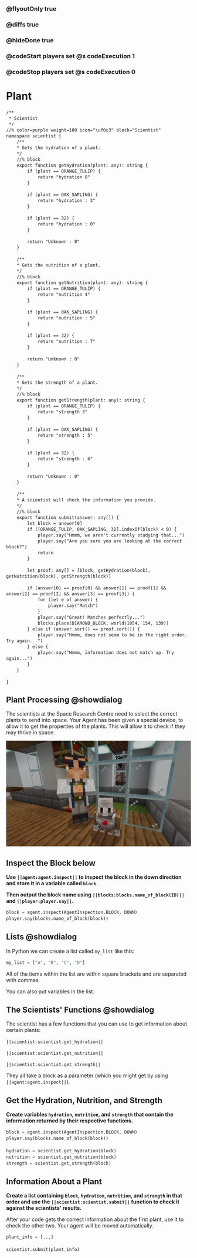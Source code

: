 ### @flyoutOnly true
### @diffs true
### @hideDone true
### @codeStart players set @s codeExecution 1
### @codeStop players set @s codeExecution 0

# Plant

```customts
/**
 * Scientist
 */
//% color=purple weight=100 icon="\uf0c3" block="Scientist"
namespace scientist {
    /**
    * Gets the hydration of a plant.
    */
    //% block
    export function getHydration(plant: any): string {
        if (plant == ORANGE_TULIP) {
            return "hydration 8"
        }
        
        if (plant == OAK_SAPLING) {
            return "hydration : 3"
        }
        
        if (plant == 32) {
            return "hydration : 0"
        }
        
        return "Unknown : 0"
    }

    /**
    * Gets the nutrition of a plant.
    */
    //% block
    export function getNutrition(plant: any): string {
        if (plant == ORANGE_TULIP) {
            return "nutrition 4"
        }
        
        if (plant == OAK_SAPLING) {
            return "nutrition : 5"
        }
        
        if (plant == 32) {
            return "nutrition : 7"
        }
        
        return "Unknown : 0"
    }

    /**
    * Gets the strength of a plant.
    */
    //% block
    export function getStrength(plant: any): string {
        if (plant == ORANGE_TULIP) {
            return "strength 3"
        }
        
        if (plant == OAK_SAPLING) {
            return "strength : 5"
        }
        
        if (plant == 32) {
            return "strength : 6"
        }
        
        return "Unknown : 0"
    }

    /**
    * A scientist will check the information you provide.
    */
    //% block
    export function submit(answer: any[]) {
        let block = answer[0]
        if ([ORANGE_TULIP, OAK_SAPLING, 32].indexOf(block) < 0) {
            player.say("Hmmm, we aren't currently studying that...")
            player.say("Are you sure you are looking at the correct block?")
            return
        }
        
        let proof: any[] = [block, getHydration(block), getNutrition(block), getStrength(block)]

        if (answer[0] == proof[0] && answer[1] == proof[1] && answer[2] == proof[2] && answer[3] == proof[3]) {
            for (let e of answer) {
                player.say("Match")
            }
            player.say("Great! Matches perfectly...")
            blocks.place(DIAMOND_BLOCK, world(1054, 154, 139))
        } else if (answer.sort() == proof.sort()) {
            player.say("Hmmm, does not seem to be in the right order. Try again...")
        } else {
            player.say("Hmmm, information does not match up. Try again...")
        }  
    }
    
}
```

## Plant Processing @showdialog

The scientists at the Space Research Centre need to select the correct plants to send into space. Your Agent has been given a special device, to allow it to get the properties of the plants. This will allow it to check if they may thrive in space.   

![Cover image](https://raw.githubusercontent.com/CausewayDigital/Minecraft-EE-MakeCode/refs/heads/master/tutorials/python-islands/island-6/plant/cover.png)

## Inspect the Block below
**Use `||agent:agent.inspect||` to inspect the block in the down direction and store it in a variable called `block`.**

**Then output the block name using `||blocks:blocks.name_of_block(ID)||` and `||player:player.say||`.**

```python
block = agent.inspect(AgentInspection.BLOCK, DOWN)
player.say(blocks.name_of_block(block))
```

## Lists @showdialog
In Python we can create a list called `my_list` like this:

```python
my_list = ["A", "B", "C", "D"]
```

All of the items within the list are within square brackets and are separated with commas.

You can also put variables in the list.

## The Scientists' Functions @showdialog
The scientist has a few functions that you can use to get information about certain plants:

`||scientist:scientist.get_hydration||`

`||scientist:scientist.get_nutrition||`

`||scientist:scientist.get_strength||`

They all take a block as a parameter (which you might get by using `||agent:agent.inspect||`).

## Get the Hydration, Nutrition, and Strength
**Create variables `hydration`, `nutrition`, and `strength` that contain the information returned by their respective functions.**

```python
block = agent.inspect(AgentInspection.BLOCK, DOWN)
player.say(blocks.name_of_block(block))

hydration = scientist.get_hydration(block)
nutrition = scientist.get_nutrition(block)
strength = scientist.get_strength(block)
```

## Information About a Plant
**Create a list containing `block`, `hydration`, `nutrition`, and `strength` in that order and use the `||scientist:scientist.submit||` function to check it against the scientists' results.**

After your code gets the correct information about the first plant, use it to check the other two. Your agent will be moved automatically.

```python
plant_info = [...]

scientist.submit(plant_info)
```
